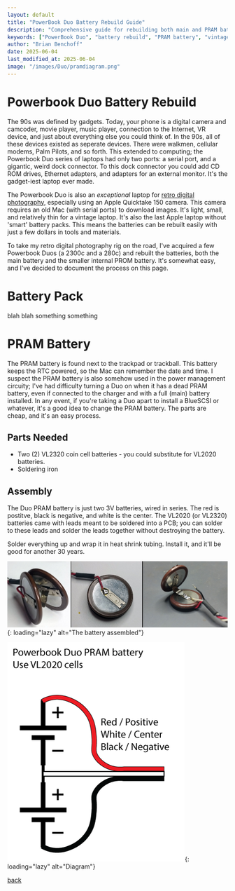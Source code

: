 ```yaml
---
layout: default
title: "PowerBook Duo Battery Rebuild Guide"
description: "Comprehensive guide for rebuilding both main and PRAM batteries for Apple PowerBook Duo laptops"
keywords: ["PowerBook Duo", "battery rebuild", "PRAM battery", "vintage Apple", "laptop repair", "VL2320", "retro computing", "hardware restoration"]
author: "Brian Benchoff"
date: 2025-06-04
last_modified_at: 2025-06-04
image: "/images/Duo/pramdiagram.png"
---
```


# Powerbook Duo Battery Rebuild

The 90s was defined by gadgets. Today, your phone is a digital camera and camcoder, movie player, music player, connection to the Internet, VR device, and just about everything else you could think of. In the 90s, all of these devices existed as seperate devices. There were walkmen, cellular modems, Palm Pilots, and so forth. This extended to computing; the Powerbook Duo series of laptops had only two ports: a serial port, and a gigantic, weird dock connector. To this dock connector you could add CD ROM drives, Ethernet adapters, and adapters for an external monitor. It's the gadget-iest laptop ever made.

The Powerbook Duo is also an _exceptional_ laptop for <a href="https://bbenchoff.github.io/pages/QuicktakeLens.html">retro digital photography</a>, especially using an Apple Quicktake 150 camera. This camera requires an old Mac (with serial ports) to download images. It's light, small, and relatively thin for a vintage laptop. It's also the last Apple laptop without 'smart' battery packs. This means the batteries can be rebuilt easily with just a few dollars in tools and materials.

To take my retro digital photography rig on the road, I've acquired a few Powerbook Duos (a 2300c and a 280c) and rebuilt the batteries, both the main battery and the smaller internal PROM battery. It's somewhat easy, and I've decided to document the process on this page.

# Battery Pack

blah blah something something

# PRAM Battery

The PRAM battery is found next to the trackpad or trackball. This battery keeps the RTC powered, so the Mac can remember the date and time. I suspect the PRAM battery is also somehow used in the power management circuity; I've had difficulty turning a Duo on when it has a dead PRAM battery, even if connected to the charger and with a full (main) battery installed. In any event, if you're taking a Duo apart to install a BlueSCSI or whatever, it's a good idea to change the PRAM battery. The parts are cheap, and it's an easy process.

## Parts Needed
* Two (2) VL2320 coin cell batteries - you could substitute for VL2020 batteries.
* Soldering iron

## Assembly

The Duo PRAM battery is just two 3V batteries, wired in series. The red is postitve, black is negative, and white is the center. The VL2020 (or VL2320) batteries came with leads meant to be soldered into a PCB; you can solder to these leads and solder the leads together without destroying the battery.

Solder everything up and wrap it in heat shrink tubing. Install it, and it'll be good for another 30 years.

![The battery assembled](/images/Duo/prom.jpg){: loading="lazy" alt="The battery assembled"}

![Diagram](/images/Duo/pramdiagram.png){: loading="lazy" alt="Diagram"}





[back](../)
